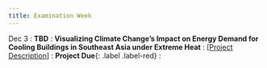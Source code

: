 ```yaml
---
title: Examination Week
---
```


Dec 3
: **TBD**
: **Visualizing Climate Change’s Impact on Energy Demand for Cooling Buildings in Southeast Asia under Extreme Heat** 
  : [[Project Description](https://xiaoganghe.github.io/python-climate-visuals/chapters/project/FinalProject-2024Fall.html)]
: **Project Due**{: .label .label-red} 
  : [](#)
 

